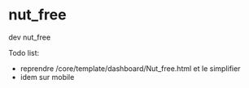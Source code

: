 # nut_free
dev nut_free


Todo list:

- reprendre /core/template/dashboard/Nut_free.html et le simplifier
- idem sur mobile
